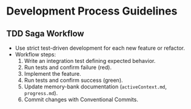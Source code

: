 # Development Process Guidelines

## TDD Saga Workflow

- Use strict test-driven development for each new feature or refactor.
- Workflow steps:
  1. Write an integration test defining expected behavior.
  2. Run tests and confirm failure (red).
  3. Implement the feature.
  4. Run tests and confirm success (green).
  5. Update memory-bank documentation (`activeContext.md`, `progress.md`).
  6. Commit changes with Conventional Commits.

